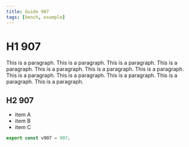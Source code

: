 ```yaml
---
title: Guide 907
tags: [bench, example]
---
```


# H1 907

This is a paragraph. This is a paragraph. This is a paragraph. This is a paragraph. This is a paragraph. This is a paragraph. This is a paragraph. This is a paragraph. This is a paragraph. This is a paragraph. This is a paragraph. This is a paragraph. 

## H2 907

- item A
- item B
- item C

```ts
export const v907 = 907;
```
